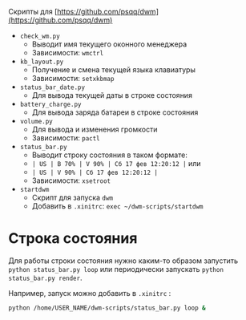 Скрипты для [https://github.com/psqq/dwm](https://github.com/psqq/dwm)

* `check_wm.py`
  * Выводит имя текущего оконного менеджера
  * Зависимости: `wmctrl`
* `kb_layout.py`
  * Получение и смена текущей языка клавиатуры
  * Зависимости: `setxkbmap`
* `status_bar_date.py`
  * Для вывода текущей даты в строке состояния
* `battery_charge.py`
  * Для вывода заряда батареи в строке состояния
* `volume.py`
  * Для вывода и изменения громкости
  * Зависимости: `pactl`
* `status_bar.py`
  * Выводит строку состояния в таком формате:
  * `| US | B 70% | V 90% | Сб 17 фев 12:20:12 |` или
  * `| US | V 90% | Сб 17 фев 12:20:12 |`
  * Зависимости: `xsetroot`
* `startdwm`
  * Скрипт для запуска `dwm`
  * Добавить в `.xinitrc`: `exec ~/dwm-scripts/startdwm`

# Строка состояния

Для работы строки состояния нужно каким-то образом запустить `python status_bar.py loop` или периодически запускать `python status_bar.py render`.

Например, запуск можно добавить в `.xinitrc` :

```sh
python /home/USER_NAME/dwm-scripts/status_bar.py loop &

```
